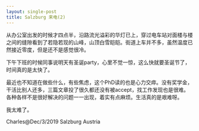 ```yaml
---
layout: single-post
title: Salzburg 来电(2)
---
```


从办公室出发的时候才四点半，沿路流光溢彩的华灯已上，穿过电车站对面楼与楼之间的缝隙看到了若隐若现的山峰，山顶白雪皑皑。街道上车并不多，虽然温度已然接近零度，但是还不是感觉很冷。

下午下班的时候同事说明天有圣诞party，心里不觉一惊，这么快就要圣诞节了，时间真的是太快了。

最近也不知道在做些什么，有些焦虑，这个PhD读的也是心力交瘁。没有奖学金，干活比别人还多，三篇文章投了很久都还没有被accept，找工作发现也是很难。各种各样不是很好解决的问题一一出现，着实有点麻烦。生活真的是艰难呀。

我太难了。

Charles@Dec/3/2019 Salzburg Austria





